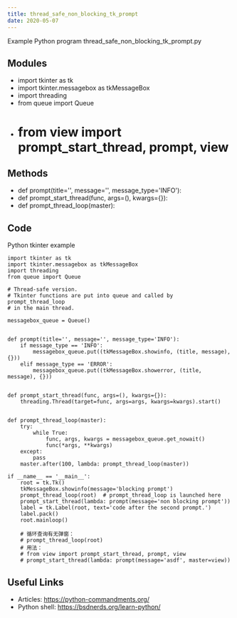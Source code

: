 ```yaml
---
title: thread_safe_non_blocking_tk_prompt
date: 2020-05-07
---
```

Example Python program thread_safe_non_blocking_tk_prompt.py

## Modules

* import tkinter as tk
* import tkinter.messagebox as tkMessageBox
* import threading
* from queue import Queue
* # from view import prompt_start_thread, prompt, view

## Methods

* def prompt(title='', message='', message_type='INFO'):
* def prompt_start_thread(func, args=(), kwargs={}):
* def prompt_thread_loop(master):

## Code

Python tkinter example

    import tkinter as tk
    import tkinter.messagebox as tkMessageBox
    import threading
    from queue import Queue
    
    # Thread-safe version.
    # Tkinter functions are put into queue and called by prompt_thread_loop
    # in the main thread.
    
    messagebox_queue = Queue()
    
    
    def prompt(title='', message='', message_type='INFO'):
        if message_type == 'INFO':
            messagebox_queue.put((tkMessageBox.showinfo, (title, message), {}))
        elif message_type == 'ERROR':
            messagebox_queue.put((tkMessageBox.showerror, (title, message), {}))
    
    
    def prompt_start_thread(func, args=(), kwargs={}):
        threading.Thread(target=func, args=args, kwargs=kwargs).start()
    
    
    def prompt_thread_loop(master):
        try:
            while True:
                func, args, kwargs = messagebox_queue.get_nowait()
                func(*args, **kwargs)
        except:
            pass
        master.after(100, lambda: prompt_thread_loop(master))
    
    if __name__ == '__main__':
        root = tk.Tk()
        tkMessageBox.showinfo(message='blocking prompt')
        prompt_thread_loop(root)  # prompt_thread_loop is launched here
        prompt_start_thread(lambda: prompt(message='non blocking prompt'))
        label = tk.Label(root, text='code after the second prompt.')
        label.pack()
        root.mainloop()
    
        # 循环查询有无弹窗：
        # prompt_thread_loop(root)
        # 用法：
        # from view import prompt_start_thread, prompt, view
        # prompt_start_thread(lambda: prompt(message='asdf', master=view))
    

## Useful Links

- Articles: https://python-commandments.org/
- Python shell: https://bsdnerds.org/learn-python/
